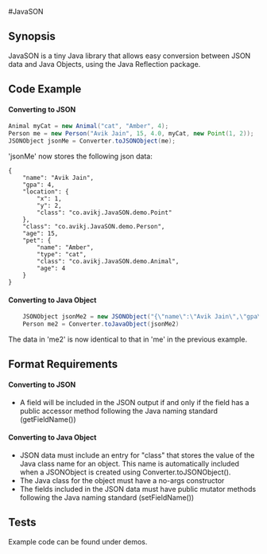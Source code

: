 #JavaSON

## Synopsis

JavaSON is a tiny Java library that allows easy conversion between JSON data and Java Objects,
using the Java Reflection package.

## Code Example

#### Converting to JSON
```java
Animal myCat = new Animal("cat", "Amber", 4);
Person me = new Person("Avik Jain", 15, 4.0, myCat, new Point(1, 2));
JSONObject jsonMe = Converter.toJSONObject(me);
```
'jsonMe' now stores the following json data:
```
{
    "name": "Avik Jain",
    "gpa": 4,
    "location": {
        "x": 1,
        "y": 2,
        "class": "co.avikj.JavaSON.demo.Point"
    },
    "class": "co.avikj.JavaSON.demo.Person",
    "age": 15,
    "pet": {
        "name": "Amber",
        "type": "cat",
        "class": "co.avikj.JavaSON.demo.Animal",
        "age": 4
    }
}
```	
#### Converting to Java Object

```java
	JSONObject jsonMe2 = new JSONObject("{\"name\":\"Avik Jain\",\"gpa\":4,\"location\":{\"x\":1,\"y\":2,\"class\":\"co.avikj.JavaSON.demo.Point\"},\"class\":\"co.avikj.JavaSON.demo.Person\",\"age\":15,\"pet\":{\"name\":\"Amber\",\"type\":\"cat\",\"class\":\"co.avikj.JavaSON.demo.Animal\",\"age\":4}}");
	Person me2 = Converter.toJavaObject(jsonMe2)
```
The data in 'me2' is now identical to that in 'me' in the previous example.

	
	
## Format Requirements

#### Converting to JSON

* A field will be included in the JSON output if and only if the field has a public accessor method following the Java naming standard (getFieldName())

#### Converting to Java Object

* JSON data must include an entry for "class" that stores the value of the Java class name for an object. This name is automatically included when a JSONObject is created using Converter.toJSONObject().
* The Java class for the object must have a no-args constructor
* The fields included in the JSON data must have public mutator methods following the Java naming standard (setFieldName())



## Tests

Example code can be found under demos.